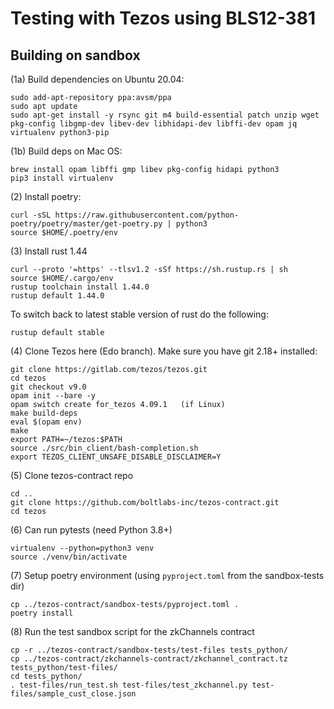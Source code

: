 # Testing with Tezos using BLS12-381
## Building on sandbox

(1a) Build dependencies on Ubuntu 20.04:

    sudo add-apt-repository ppa:avsm/ppa
    sudo apt update
    sudo apt-get install -y rsync git m4 build-essential patch unzip wget pkg-config libgmp-dev libev-dev libhidapi-dev libffi-dev opam jq virtualenv python3-pip 

(1b) Build deps on Mac OS:

    brew install opam libffi gmp libev pkg-config hidapi python3
    pip3 install virtualenv

(2) Install poetry:

    curl -sSL https://raw.githubusercontent.com/python-poetry/poetry/master/get-poetry.py | python3
    source $HOME/.poetry/env

(3) Install rust 1.44

    curl --proto '=https' --tlsv1.2 -sSf https://sh.rustup.rs | sh
    source $HOME/.cargo/env
    rustup toolchain install 1.44.0
    rustup default 1.44.0

To switch back to latest stable version of rust do the following:

    rustup default stable

(4) Clone Tezos here (Edo branch). Make sure you have git 2.18+ installed:

    git clone https://gitlab.com/tezos/tezos.git
    cd tezos
    git checkout v9.0
    opam init --bare -y
    opam switch create for_tezos 4.09.1   (if Linux)
    make build-deps
    eval $(opam env)
    make
    export PATH=~/tezos:$PATH
    source ./src/bin_client/bash-completion.sh
    export TEZOS_CLIENT_UNSAFE_DISABLE_DISCLAIMER=Y

(5) Clone tezos-contract repo

    cd ..
    git clone https://github.com/boltlabs-inc/tezos-contract.git
    cd tezos

(6) Can run pytests (need Python 3.8+)

    virtualenv --python=python3 venv
    source ./venv/bin/activate

(7) Setup poetry environment (using `pyproject.toml` from the sandbox-tests dir)

    cp ../tezos-contract/sandbox-tests/pyproject.toml .
    poetry install 

(8) Run the test sandbox script for the zkChannels contract

    cp -r ../tezos-contract/sandbox-tests/test-files tests_python/
    cp ../tezos-contract/zkchannels-contract/zkchannel_contract.tz tests_python/test-files/
    cd tests_python/
    . test-files/run_test.sh test-files/test_zkchannel.py test-files/sample_cust_close.json 
